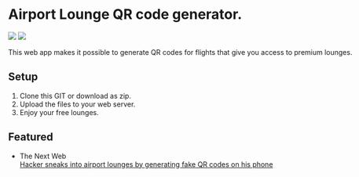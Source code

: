 # Airport Lounge QR code generator.

<img src="https://media.giphy.com/media/vRZx9wp1dXxuw/giphy.gif"/><nobr>
<img src="https://media.giphy.com/media/xfWUpFJskr4pW/giphy.gif"/>

<p>This web app makes it possible to generate QR codes for flights that give you access to premium lounges.</p>


## Setup 

  1. Clone this GIT or download as zip. 
  2. Upload the files to your web server.
  3. Enjoy your free lounges.
  
## Featured

* The Next Web <br>
      <a target="_blank" href="https://thenextweb.com/apps/2016/08/05/i-want-this/#.tnw_FYYRUuV1"> Hacker sneaks into airport lounges by generating fake QR codes on his phone</a>
  
